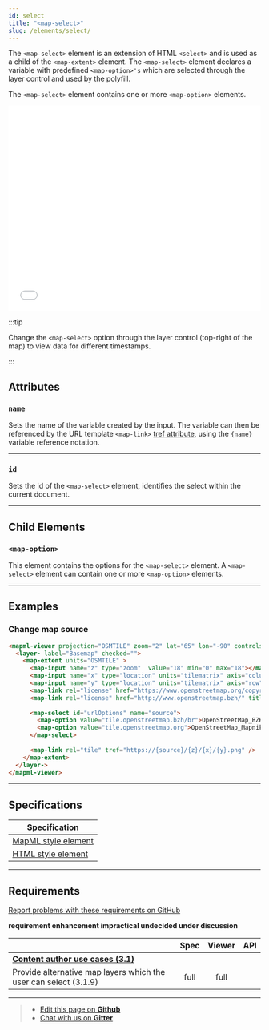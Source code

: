 ```yaml
---
id: select
title: "<map-select>"
slug: /elements/select/
---
```


The `<map-select>` element is an extension of HTML `<select>` and is used as a child of the `<map-extent>` element. The `<map-select>` element declares a variable with predefined `<map-option>'s` which are selected through the layer control and used by the polyfill.

The `<map-select>` element contains one or more `<map-option>` elements.

<iframe src="../../../demo/map-select-demo/" title="MapML Demo" height="410" width="100%" scrolling="no" frameBorder="0"></iframe>

:::tip

Change the `<map-select>` option through the layer control (top-right of the map) to view data for different timestamps.

:::

## Attributes

### `name`
Sets the name of the variable created by the input. The variable can then be 
referenced by the URL template `<map-link>` [tref attribute](../link#tref), 
using the `{name}` variable reference notation.

---

### `id`
Sets the id of the `<map-select>` element, identifies the select within the current document.

---

## Child Elements

### `<map-option>`

This element contains the options for the `<map-select>` element. A `<map-select>` element can contain one or more `<map-option>` elements.

---

## Examples

### Change map source
```html
<mapml-viewer projection="OSMTILE" zoom="2" lat="65" lon="-90" controls="">
  <layer- label="Basemap" checked="">
    <map-extent units="OSMTILE" >
      <map-input name="z" type="zoom"  value="18" min="0" max="18"></map-input>
      <map-input name="x" type="location" units="tilematrix" axis="column" min="0"  max="262144" ></map-input>
      <map-input name="y" type="location" units="tilematrix" axis="row" min="0"  max="262144" ></map-input>
      <map-link rel="license" href="https://www.openstreetmap.org/copyright" title="OpenStreetMap"/>
      <map-link rel="license" href="http://www.openstreetmap.bzh/" title="Breton OpenStreetMap Team"/>
      
      <map-select id="urlOptions" name="source">
        <map-option value="tile.openstreetmap.bzh/br">OpenStreetMap_BZH</map-option>
        <map-option value="tile.openstreetmap.org">OpenStreetMap_Mapnik</map-option>    
      </map-select>
      
      <map-link rel="tile" tref="https://{source}/{z}/{x}/{y}.png" />
    </map-extent>
  </layer->
</mapml-viewer>
```

---

## Specifications

| Specification                                                |
|--------------------------------------------------------------|
| [MapML style element](https://maps4html.org/MapML/spec/#the-select-element-0) |
| [HTML style element](https://html.spec.whatwg.org/multipage/form-elements.html#the-select-element) |

---

## Requirements

[Report problems with these requirements on GitHub](https://github.com/Maps4HTML/HTML-Map-Element-UseCases-Requirements/issues/new?title=-SUMMARIZE+THE+PROBLEM-&body=-DESCRIBE+THE+PROBLEM-)

<p><b><span class="requirement">requirement</span>
<span class="enhancement">enhancement</span>
<span class="impractical">impractical</span>
<span class="undecided">undecided</span>
<span class="discussion">under discussion</span></b></p>

|  | Spec | Viewer | API |
|:---------------------------------------------------------------------------------|:------: |:-----: |:---: |
| [**Content author use cases (3.1)**](https://maps4html.org/HTML-Map-Element-UseCases-Requirements/#content-author-use-cases) |  |  |  |
|                 <div class="undecided"> Provide alternative map layers which the user can select (3.1.9)</div>             | full | full |  |

---

> - [Edit this page on **Github**](https://github.com/Maps4HTML/web-map-doc/edit/main/docs/elements/select.md)
> - [Chat with us on **Gitter**](https://gitter.im/Maps4HTML/chat)